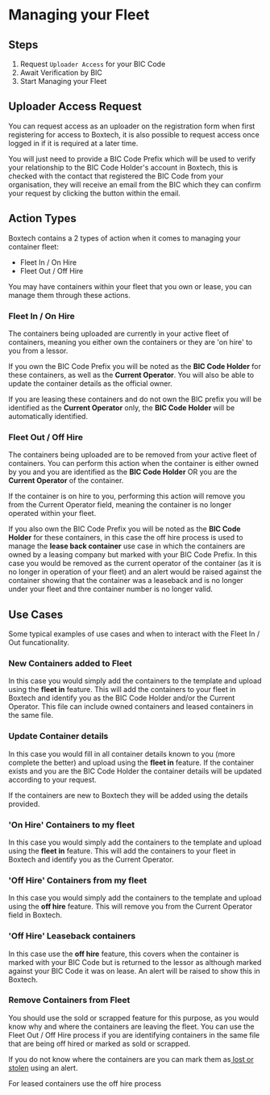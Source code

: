 # Managing your Fleet

## Steps

1. Request `Uploader Access` for your BIC Code
2. Await Verification by BIC
3. Start Managing your Fleet

## Uploader Access Request

You can request access as an uploader on the registration form when first registering for access to Boxtech, it is also possible to request access once logged in if it is required at a later time.

You will just need to provide a BIC Code Prefix which will be used to verify your relationship to the BIC Code Holder's account in Boxtech, this is checked with the contact that registered the BIC Code from your organisation, they will receive an email from the BIC which they can confirm your request by clicking the button within the email.

## Action Types 

Boxtech contains a 2 types of action when it comes to managing your container fleet:

* Fleet In / On Hire
* Fleet Out / Off Hire

You may have containers within your fleet that you own or lease, you can manage them through these actions.

### Fleet In / On Hire

The containers being uploaded are currently in your active fleet of containers, meaning you either own the containers or they are 'on hire' to you from a lessor.

If you own the BIC Code Prefix you will be noted as the **BIC Code Holder** for these containers, as well as the **Current Operator**.  You will also be able to update the container details as the official owner.

If you are leasing these containers and do not own the BIC prefix you will be identified as the **Current Operator** only, the **BIC Code Holder** will be automatically identified.

### Fleet Out / Off Hire

The containers being uploaded are to be removed from your active fleet of containers.  You can perform this action when the container is either owned by you and you are identified as the **BIC Code Holder** OR you are the **Current Operator** of the container.

If the container is on hire to you, performing this action will remove you from the Current Operator field, meaning the container is no longer operated within your fleet.

If you also own the BIC Code Prefix you will be noted as the **BIC Code Holder** for these containers, in this case the off hire process is used to manage the **lease back container** use case in which the containers are owned by a leasing company but marked with your BIC Code Prefix.  In this case you would be removed as the current operator of the container \(as it is no longer in operation of your fleet\) and an alert would be raised against the container showing that the container was a leaseback and is no longer under your fleet and thre container number is no longer valid.

## Use Cases

Some typical examples of use cases and when to interact with the Fleet In / Out funcationality.

### New Containers added to Fleet

In this case you would simply add the containers to the template and upload using the **fleet in** feature.  This will add the containers to your fleet in Boxtech and identify you as the BIC Code Holder and/or the Current Operator.  This file can include owned containers and leased containers in the same file.

### Update Container details 

In this case you would fill in all container details known to you \(more complete the better\) and upload using the **fleet in** feature.  If the container exists and you are the BIC Code Holder the container details will be updated according to your request.

If the containers are new to Boxtech they will be added using the details provided.

### 'On Hire' Containers to my fleet

In this case you would simply add the containers to the template and upload using the **fleet in** feature.  This will add the containers to your fleet in Boxtech and identify you as the Current Operator.

### 'Off Hire' Containers from my fleet

In this case you would simply add the containers to the template and upload using the **off hire** feature.  This will remove you from the Current Operator field in Boxtech.

### 'Off Hire' Leaseback containers

In this case use the **off hire** feature, this covers when the container is marked with your BIC Code but is returned to the lessor as although marked against your BIC Code it was on lease.  An alert will be raised to show this in Boxtech.

### Remove Containers from Fleet

You should use the sold or scrapped feature for this purpose, as you would know why and where the containers are leaving the fleet.  You can use the Fleet Out / Off Hire process if you are identifying containers in the same file that are being off hired or marked as sold or scrapped.

If you do not know where the containers are you can mark them as[ lost or stolen](container-alerts.md#lost) using an alert.

For leased containers use the off hire process

